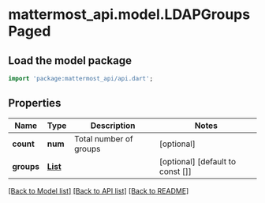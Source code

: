 # mattermost_api.model.LDAPGroupsPaged

## Load the model package
```dart
import 'package:mattermost_api/api.dart';
```

## Properties
Name | Type | Description | Notes
------------ | ------------- | ------------- | -------------
**count** | **num** | Total number of groups | [optional] 
**groups** | [**List<LDAPGroup>**](LDAPGroup.md) |  | [optional] [default to const []]

[[Back to Model list]](../README.md#documentation-for-models) [[Back to API list]](../README.md#documentation-for-api-endpoints) [[Back to README]](../README.md)


